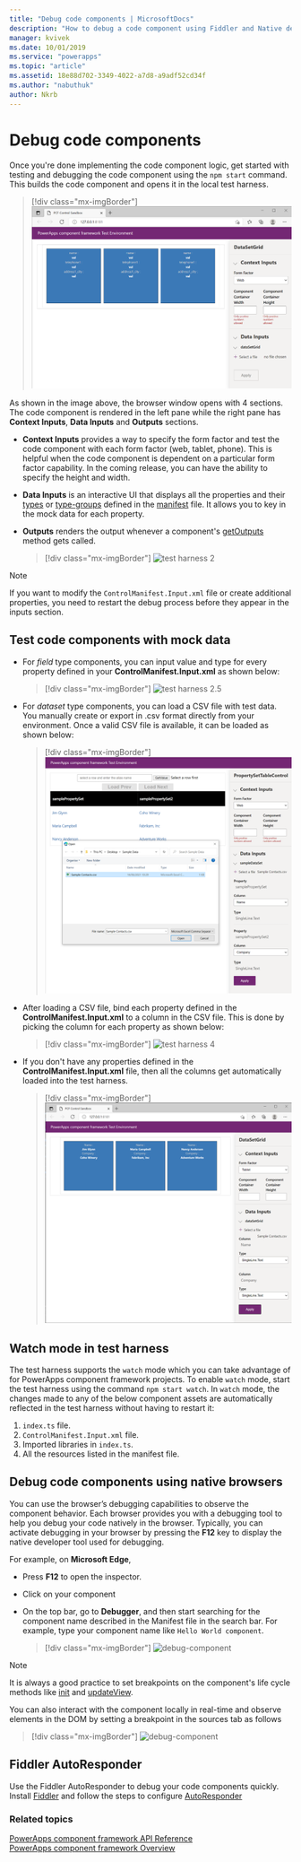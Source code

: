 ```yaml
---
title: "Debug code components | MicrosoftDocs"
description: "How to debug a code component using Fiddler and Native debugging"
manager: kvivek
ms.date: 10/01/2019
ms.service: "powerapps"
ms.topic: "article"
ms.assetid: 18e88d702-3349-4022-a7d8-a9adf52cd34f
ms.author: "nabuthuk"
author: Nkrb
---
```

# Debug code components

Once you're done implementing the code component logic, get started with testing and debugging the code component using the `npm start` command. This builds the code component and opens it in the local test harness.

> [!div class="mx-imgBorder"]
> ![test harness 1](media/test-harness-1.png "test harness 1")

As shown in the image above, the browser window opens with 4 sections. The code component is rendered in the left pane while the right pane has **Context Inputs**, **Data Inputs** and **Outputs** sections.

- **Context Inputs** provides a way to specify the form factor and test the code component with each form factor (web, tablet, phone). This is helpful when the code component is dependent on a particular form factor capability. In the coming release, you can have the ability to specify the height and width.
- **Data Inputs** is an interactive UI that displays all the properties and their [types](manifest-schema-reference/types.md) or [type-groups](manifest-schema-reference/type-group.md) defined in the [manifest](manifest-schema-reference/manifest.md) file. It allows you to key in the mock data for each property. 
- **Outputs** renders the output whenever a component's [getOutputs](reference/control/getoutputs.md) method gets called.  

     > [!div class="mx-imgBorder"]
     > ![test harness 2](media/test-harness-2.png "test harness 2")

> [!NOTE]
> If you want to modify the `ControlManifest.Input.xml` file or create additional properties, you need to restart the debug process before they appear in the inputs section.

## Test code components with mock data

- For *field* type components, you can input value and type for every property defined in your **ControlManifest.Input.xml** as shown below:

   > [!div class="mx-imgBorder"]
   > ![test harness 2.5](media/test-harness-2.5.png "test harness 2.5")

- For *dataset* type components, you can load a CSV file with test data. You manually create or export in .csv format directly from your environment. Once a valid CSV file is available, it can be loaded as shown below:

   > [!div class="mx-imgBorder"]
   > ![test harness 3](media/test-harness-3.png "test harness 3")

- After loading a CSV file, bind each property defined in the **ControlManifest.Input.xml** to a column in the CSV file. This is done by picking the column for each property as shown below:

    > [!div class="mx-imgBorder"]
    > ![test harness 4](media/test-harness-4.png "test harness 4")

- If you don't have any properties defined in the **ControlManifest.Input.xml** file, then all the columns get automatically loaded into the test harness.

   > [!div class="mx-imgBorder"]
   > ![test harness 5](media/test-harness-5.png "test harness 5")


## Watch mode in test harness

The test harness supports the `watch` mode which you can take advantage of for PowerApps component framework projects. To enable `watch` mode, start the test harness using the command `npm start watch`. In `watch` mode, the changes made to any of the below component assets are automatically reflected in the test harness without having to restart it:

1.	`index.ts` file.
2.	`ControlManifest.Input.xml` file.
3.	Imported libraries in `index.ts`.
4.	All the resources listed in the manifest file.

## Debug code components using native browsers

You can use the browser’s debugging capabilities to observe the component behavior. Each browser provides you with a debugging tool to help you debug your code natively in the browser. Typically, you can activate debugging in your browser by pressing the **F12** key to display the native developer tool used for debugging.

For example, on **Microsoft Edge**,

- Press **F12** to open the inspector.
- Click on your component
- On the top bar, go to **Debugger**, and then start searching for the component name described in the Manifest file in the search bar. For example, type your component name like `Hello World component`.

     > [!div class="mx-imgBorder"]
     > ![debug-component](media/debug-control.png "Debug component")

> [!NOTE]
> It is always a good practice to set breakpoints on the component's life cycle methods like [init](reference/control/init.md) and [updateView](reference/control/updateview.md).

You can also interact with the component locally in real-time and observe elements in the DOM by setting a breakpoint in the sources tab as follows

> [!div class="mx-imgBorder"]
> ![debug-component](media/debug-control-1.png "Debug component 1")

## Fiddler AutoResponder

Use the Fiddler AutoResponder to debug your code components quickly. Install [Fiddler](https://www.telerik.com/download/fiddler) and follow the steps to configure [AutoResponder](https://docs.microsoft.com/dynamics365/customer-engagement/developer/streamline-javascript-development-fiddler-autoresponder)

### Related topics

[PowerApps component framework API Reference](reference/index.md)<br/>
[PowerApps component framework Overview](overview.md)
